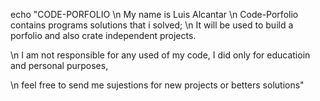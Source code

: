  echo "CODE-PORFOLIO
\n  My name is Luis Alcantar
\n  Code-Porfolio  contains  programs solutions that i solved;
\n  It will be used to build a porfolio and also crate independent projects. 

\n  I am not responsible for any used of my code, I  did only for educatioin and personal purposes,


\n  feel free to send me sujestions for new projects or betters solutions"

